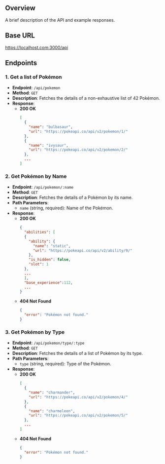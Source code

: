 ## Overview
A brief description of the API and example responses.

## Base URL
https://localhost.com:3000/api

## Endpoints

### 1. Get a list of Pokémon
- **Endpoint**: `/api/pokemon`
- **Method**: `GET`
- **Description**: Fetches the details of a non-exhaustive list of 42 Pokémon.
- **Response**:
  - **200 OK**
    ```json
    [
      {
        "name": "bulbasaur",
        "url": "https://pokeapi.co/api/v2/pokemon/1/"
      },
      {
        "name": "ivysaur",
        "url": "https://pokeapi.co/api/v2/pokemon/2/"
      },
      ...
    ]
    ```

### 2. Get Pokémon by Name
- **Endpoint**: `/api/pokemon/:name`
- **Method**: `GET`
- **Description**: Fetches the details of a Pokémon by its name.
- **Path Parameters**:
  - `name` (string, required): Name of the Pokémon.
- **Response**:
  - **200 OK**
    ```json
    {
      "abilities": [
      {
        "ability": {
          "name": "static",
          "url": "https://pokeapi.co/api/v2/ability/9/"
        },
        "is_hidden": false,
        "slot": 1
      },
      ...
      ],
      "base_experience":112,
      ...
    }
    ```
  - **404 Not Found**
    ```json
    {
      "error": "Pokémon not found."
    }
    ```

### 3. Get Pokémon by Type
- **Endpoint**: `/api/pokemon/type/:type`
- **Method**: `GET`
- **Description**: Fetches the details of a list of Pokémon by its type.
- **Path Parameters**:
  - `type` (string, required): Type of the Pokémon.
- **Response**:
  - **200 OK**
    ```json
    [
      {
        "name": "charmander",
        "url": "https://pokeapi.co/api/v2/pokemon/4/"
      },
      {
        "name": "charmeleon",
        "url": "https://pokeapi.co/api/v2/pokemon/5/"
      },   
      ...
    ]
    ```
  - **404 Not Found**
    ```json
    {
      "error": "Pokémon not found."
    }
    ```
